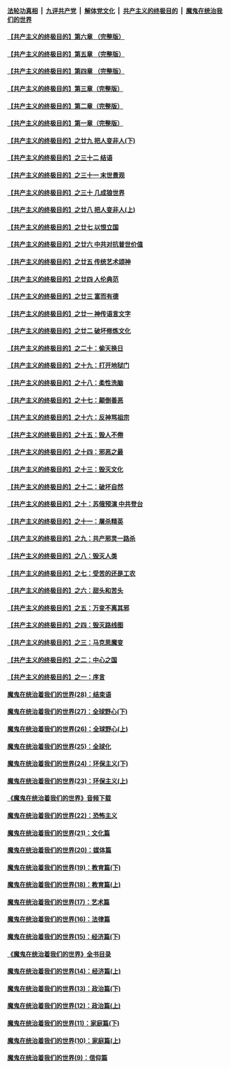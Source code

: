 ####  [法轮功真相](../../../../basic/blob/master/README.md?t=06171531) &nbsp;|&nbsp; [九评共产党](../../../../9ping.md/blob/master/README.md?t=06171531) &nbsp;|&nbsp; [解体党文化](../../../../jtdwh.md/blob/master/README.md?t=06171531)  &nbsp;|&nbsp; [共产主义的终极目的](../../../../gczydzjmd.md/blob/master/README.md?t=06171531) &nbsp;|&nbsp; [魔鬼在统治我们的世界](../../../../mgztzwmdsj.md/blob/master/README.md?t=06171531) 

#### [【共产主义的终极目的】第六章 （完整版）](../pages/nsc422/n11428913.md?t=06171531) 

#### [【共产主义的终极目的】第五章 （完整版）](../pages/nsc422/n11428912.md?t=06171531) 

#### [【共产主义的终极目的】第四章 （完整版）](../pages/nsc422/n11428907.md?t=06171531) 

#### [【共产主义的终极目的】第三章（完整版）](../pages/nsc422/n11428848.md?t=06171531) 

#### [【共产主义的终极目的】第二章（完整版）](../pages/nsc422/n11428831.md?t=06171531) 

#### [【共产主义的终极目的】第一章（完整版）](../pages/nsc422/n11417651.md?t=06171531) 

#### [【共产主义的终极目的】之廿九 把人变非人(下)](../pages/nsc422/n11344140.md?t=06171531) 

#### [【共产主义的终极目的】之三十二 结语](../pages/nsc422/n11360535.md?t=06171531) 

#### [【共产主义的终极目的】之三十一 末世景观](../pages/nsc422/n11351129.md?t=06171531) 

#### [【共产主义的终极目的】之三十 几成狼世界](../pages/nsc422/n11348280.md?t=06171531) 

#### [【共产主义的终极目的】之廿八 把人变非人(上)](../pages/nsc422/n11340492.md?t=06171531) 

#### [【共产主义的终极目的】之廿七 以恨立国](../pages/nsc422/n11336944.md?t=06171531) 

#### [【共产主义的终极目的】之廿六 中共对抗普世价值](../pages/nsc422/n11324785.md?t=06171531) 

#### [【共产主义的终极目的】之廿五 传统艺术颂神](../pages/nsc422/n11296396.md?t=06171531) 

#### [【共产主义的终极目的】之廿四 人伦典范](../pages/nsc422/n11296397.md?t=06171531) 

#### [【共产主义的终极目的】之廿三 富而有德](../pages/nsc422/n11283598.md?t=06171531) 

#### [【共产主义的终极目的】之廿一 神传语言文字](../pages/nsc422/n11263265.md?t=06171531) 

#### [【共产主义的终极目的】之廿二 破坏修炼文化](../pages/nsc422/n11245728.md?t=06171531) 

#### [【共产主义的终极目的】之二十：偷天换日](../pages/nsc422/n11238846.md?t=06171531) 

#### [【共产主义的终极目的】之十九：打开地狱门](../pages/nsc422/n11206376.md?t=06171531) 

#### [【共产主义的终极目的】之十八：柔性洗脑](../pages/nsc422/n11199994.md?t=06171531) 

#### [【共产主义的终极目的】之十七：颠倒善恶](../pages/nsc422/n11179782.md?t=06171531) 

#### [【共产主义的终极目的】之十六：反神骂祖宗](../pages/nsc422/n11166798.md?t=06171531) 

#### [【共产主义的终极目的】之十五：毁人不倦](../pages/nsc422/n11166792.md?t=06171531) 

#### [【共产主义的终极目的】之十四：邪恶之最](../pages/nsc422/n11150249.md?t=06171531) 

#### [【共产主义的终极目的】之十三：毁灭文化](../pages/nsc422/n11135227.md?t=06171531) 

#### [【共产主义的终极目的】之十二：破坏自然](../pages/nsc422/n11135214.md?t=06171531) 

#### [【共产主义的终极目的】之十：苏俄预演 中共登台](../pages/nsc422/n11118424.md?t=06171531) 

#### [【共产主义的终极目的】之十一：屠杀精英](../pages/nsc422/n11118442.md?t=06171531) 

#### [【共产主义的终极目的】之九：共产邪灵一路杀](../pages/nsc422/n11114139.md?t=06171531) 

#### [【共产主义的终极目的】之八：毁灭人类](../pages/nsc422/n11108503.md?t=06171531) 

#### [【共产主义的终极目的】之七：受苦的还是工农](../pages/nsc422/n11101809.md?t=06171531) 

#### [【共产主义的终极目的】之六：甜头和苦头](../pages/nsc422/n11096971.md?t=06171531) 

#### [【共产主义的终极目的】之五：万变不离其邪](../pages/nsc422/n11091285.md?t=06171531) 

#### [【共产主义的终极目的】之四：毁灭路线图](../pages/nsc422/n11086284.md?t=06171531) 

#### [【共产主义的终极目的】之三：马克思魔变](../pages/nsc422/n11061941.md?t=06171531) 

#### [【共产主义的终极目的】之二：中心之国](../pages/nsc422/n11047728.md?t=06171531) 

#### [【共产主义的终极目的】之一：序言](../pages/nsc422/n11086077.md?t=06171531) 

#### [魔鬼在统治着我们的世界(28)：结束语](../pages/nsc422/n10936246.md?t=06171531) 

#### [魔鬼在统治着我们的世界(27)：全球野心(下)](../pages/nsc422/n10928319.md?t=06171531) 

#### [魔鬼在统治着我们的世界(26)：全球野心(上)](../pages/nsc422/n10900318.md?t=06171531) 

#### [魔鬼在统治着我们的世界(25)：全球化](../pages/nsc422/n10788205.md?t=06171531) 

#### [魔鬼在统治着我们的世界(24)：环保主义(下)](../pages/nsc422/n10695307.md?t=06171531) 

#### [魔鬼在统治着我们的世界(23)：环保主义(上)](../pages/nsc422/n10688613.md?t=06171531) 

#### [《魔鬼在统治着我们的世界》音频下载](../pages/nsc422/n10635553.md?t=06171531) 

#### [魔鬼在统治着我们的世界(22)：恐怖主义](../pages/nsc422/n10614727.md?t=06171531) 

#### [魔鬼在统治着我们的世界(21)：文化篇](../pages/nsc422/n10597706.md?t=06171531) 

#### [魔鬼在统治着我们的世界(20)：媒体篇](../pages/nsc422/n10586579.md?t=06171531) 

#### [魔鬼在统治着我们的世界(19)：教育篇(下)](../pages/nsc422/n10564808.md?t=06171531) 

#### [魔鬼在统治着我们的世界(18)：教育篇(上)](../pages/nsc422/n10526970.md?t=06171531) 

#### [魔鬼在统治着我们的世界(17)：艺术篇](../pages/nsc422/n10499093.md?t=06171531) 

#### [魔鬼在统治着我们的世界(16)：法律篇](../pages/nsc422/n10485969.md?t=06171531) 

#### [魔鬼在统治着我们的世界(15)：经济篇(下)](../pages/nsc422/n10469975.md?t=06171531) 

#### [《魔鬼在统治着我们的世界》全书目录](../pages/nsc422/n10464261.md?t=06171531) 

#### [魔鬼在统治着我们的世界(14)：经济篇(上)](../pages/nsc422/n10457370.md?t=06171531) 

#### [魔鬼在统治着我们的世界(13)：政治篇(下)](../pages/nsc422/n10448270.md?t=06171531) 

#### [魔鬼在统治着我们的世界(12)：政治篇(上)](../pages/nsc422/n10444576.md?t=06171531) 

#### [魔鬼在统治着我们的世界(11)：家庭篇(下)](../pages/nsc422/n10440961.md?t=06171531) 

#### [魔鬼在统治着我们的世界(10)：家庭篇(上)](../pages/nsc422/n10435448.md?t=06171531) 

#### [魔鬼在统治着我们的世界(9)：信仰篇](../pages/nsc422/n10432159.md?t=06171531) 

